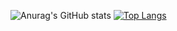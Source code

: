 ![Anurag's GitHub stats](https://github-readme-stats.vercel.app/api?username=blackcocoon&count_private=false&show_icons=true)
[![Top Langs](https://github-readme-stats.vercel.app/api/top-langs/?username=blackcocoon&layout=compact)](https://github.com/anuraghazra/github-readme-stats)

